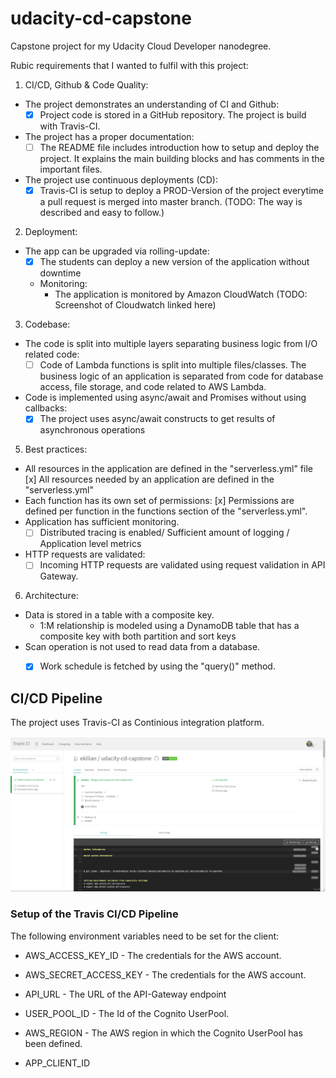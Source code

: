 # udacity-cd-capstone

Capstone project for my Udacity Cloud Developer nanodegree.

Rubic requirements that I wanted to fulfil with this project:

1. CI/CD, Github & Code Quality:
  - The project demonstrates an understanding of CI and Github:
    - [x] Project code is stored in a GitHub repository. The project is build with Travis-CI.
  - The project has a proper documentation:
    - [ ] The README file includes introduction how to setup and deploy the project. It explains the main building blocks and has comments in the important files.
  - The project use continuous deployments (CD):
    - [x] Travis-CI is setup to deploy a PROD-Version of the project everytime a pull request is merged into master branch.
        (TODO: The way is described and easy to follow.)

2. Deployment:
  - The app can be upgraded via rolling-update:
    - [x] The students can deploy a new version of the application without downtime
     - Monitoring:
       - The application is monitored by Amazon CloudWatch (TODO: Screenshot of Cloudwatch linked here)


3. Codebase:
  - The code is split into multiple layers separating business logic from I/O related code:
    - [ ] Code of Lambda functions is split into multiple files/classes. The business logic of an application is separated from code for database access, file     storage, and code related to AWS Lambda.
  - Code is implemented using async/await and Promises without using callbacks:
    - [x] The project uses async/await constructs to get results of asynchronous operations

5. Best practices:
  - All resources in the application are defined in the "serverless.yml" file
    [x] All resources needed by an application are defined in the "serverless.yml"
  - Each function has its own set of permissions:
    [x] Permissions are defined per function in the functions section of the "serverless.yml".
  - Application has sufficient monitoring.
    - [ ] Distributed tracing is enabled/ Sufficient amount of logging / Application level metrics
  - HTTP requests are validated:
    - [ ] Incoming HTTP requests are validated using request validation in API Gateway.

6. Architecture:
  - Data is stored in a table with a composite key.
    - 1:M relationship is modeled using a DynamoDB table that has a composite key with both partition and sort keys
  - Scan operation is not used to read data from a database.
    - [x] Work schedule is fetched by using the "query()" method.





## CI/CD Pipeline

The project uses Travis-CI as Continious integration platform.

![Alt text](screenshots/travisci.png?raw=true "Travis CI Build")

### Setup of the Travis CI/CD Pipeline

The following environment variables need to be set for the client:

  * AWS_ACCESS_KEY_ID - The credentials for the AWS account.
  * AWS_SECRET_ACCESS_KEY - The credentials for the AWS account.

  * API_URL - The URL of the API-Gateway endpoint
  * USER_POOL_ID - The Id of the Cognito UserPool.
  * AWS_REGION - The AWS region in which the Cognito UserPool has been defined.
  * APP_CLIENT_ID
